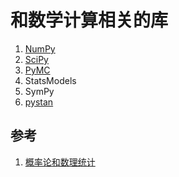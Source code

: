 # 和数学计算相关的库

1. [NumPy](https://numpy.org/)
2. [SciPy](https://docs.scipy.org/doc/scipy/index.html)
3. [PyMC](https://www.pymc.io/welcome.html)
4. StatsModels
5. SymPy
6. [pystan](https://pystan.readthedocs.io/en/latest/)

## 参考
1. [概率论和数理统计](https://zhuanlan.zhihu.com/p/539614760)